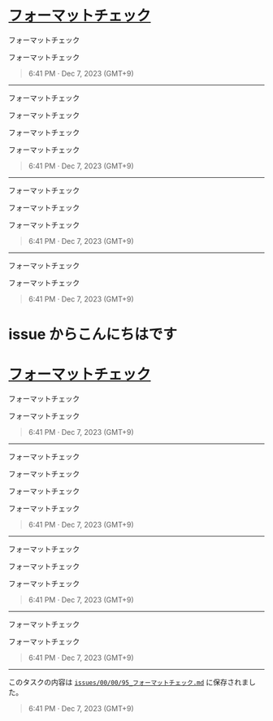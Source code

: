 # [フォーマットチェック](https://github.com/noraworld/github-actions-sandbox/issues/95)
フォーマットチェック

フォーマットチェック

> 6:41 PM · Dec 7, 2023 (GMT+9)

---

フォーマットチェック

フォーマットチェック

フォーマットチェック

フォーマットチェック

> 6:41 PM · Dec 7, 2023 (GMT+9)

---

フォーマットチェック

フォーマットチェック

フォーマットチェック

> 6:41 PM · Dec 7, 2023 (GMT+9)

---

フォーマットチェック

フォーマットチェック

> 6:41 PM · Dec 7, 2023 (GMT+9)

# issue からこんにちはです
# [フォーマットチェック](https://github.com/noraworld/github-actions-sandbox/issues/95)
フォーマットチェック

フォーマットチェック

> 6:41 PM · Dec 7, 2023 (GMT+9)

---

フォーマットチェック

フォーマットチェック

フォーマットチェック

フォーマットチェック

> 6:41 PM · Dec 7, 2023 (GMT+9)

---

フォーマットチェック

フォーマットチェック

フォーマットチェック

> 6:41 PM · Dec 7, 2023 (GMT+9)

---

フォーマットチェック

フォーマットチェック

> 6:41 PM · Dec 7, 2023 (GMT+9)

---

このタスクの内容は [`issues/00/00/95_フォーマットチェック.md`](https://github.com/noraworld/github-actions-sandbox/blob/main/issues/00/00/95_フォーマットチェック.md) に保存されました。

> 6:41 PM · Dec 7, 2023 (GMT+9)
